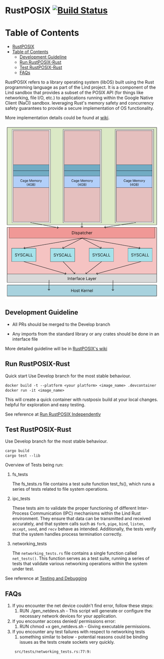 # RustPOSIX [![Build Status](https://github.com/Lind-Project/RustPOSIX-rust/actions/workflows/lind-selfhost.yml/badge.svg?branch=develop)](https://github.com/Lind-Project/RustPOSIX-rust/actions/workflows/lind-selfhost.yml)

# Table of Contents
- [RustPOSIX ](#rustposix-)
- [Table of Contents](#table-of-contents)
  - [Development Guideline](#development-guideline)
  - [Run RustPOSIX-Rust](#run-rustposix-rust)
  - [Test RustPOSIX-Rust](#test-rustposix-rust)
  - [FAQs](#faqs)

RustPOSIX refers to a library operating system (libOS) built using the Rust programming language as part of the Lind project.
It is a component of the Lind sandbox that provides a subset of the POSIX API (for things like networking, file I/O, etc.) to applications running within the Google Native Client (NaCl) sandbox. leveraging Rust's memory safety and concurrency safety guarantees to provide a secure implementation of OS functionality.

More implementation details could be found at [wiki](https://github.com/Lind-Project/RustPOSIX-rust/wiki).

![alt text](docs/RustPOSIX-README.jpg)


## Development Guideline

- All PRs should be merged to the Develop branch

- Any imports from the standard library or any crates should be done in an interface file

More detailed guideline will be in [RustPOSIX's wiki](https://github.com/Lind-Project/RustPOSIX-rust/wiki/Style-Guide)

## Run RustPOSIX-Rust

Quick start
Use Develop branch for the most stable behaviour.
```
docker build -t --platform <your platform> <image_name> .devcontainer
docker run -it <image_name>

```
This will create a quick container with rustposix build at your local changes.
helpful for exploration and easy testing.


See reference at [Run RustPOSIX Independently](https://github.com/Lind-Project/RustPOSIX-rust/wiki/Run-Independently)


## Test RustPOSIX-Rust

Use Develop branch for the most stable behaviour.

```
cargo build
cargo test --lib
```

Overview of Tests being run:

1) fs_tests

   The fs_tests.rs file contains a test suite function test_fs(), which runs a series of tests related to file system operations.

2) ipc_tests

   These tests aim to validate the proper functioning of different Inter-Process Communication (IPC) mechanisms within the Lind Rust environment. They ensure that data can be transmitted and received accurately, and that system calls such as `fork`, `pipe`, `bind`, `listen`, `accept`, `send`, and `recv` behave as intended. Additionally, the tests verify that the system handles process termination correctly.

3) networking_tests

    The `networking_tests.rs` file contains a single function called `net_tests()`. This function serves as a test suite, running a series of tests that validate various networking operations within the system under test.

See reference at [Testing and Debugging](https://github.com/Lind-Project/safeposix-rust/wiki/Testing-and-Debugging)

## FAQs

1) If you encounter the net device couldn't find error, follow these steps:
   1) RUN ./gen_netdevs.sh - This script will generate or configure the necessary network devices for your application.
2) If you encounter access denied/ permissions error:
   1) RUN chmod +x gen_netdevs.sh - Giving executable permissions.
3) If you encounter any test failures with respect to networking tests
   1) something similar to below - potential reasons could be binding issues as the tests create sockets very quickly.
   ```
    src/tests/networking_tests.rs:77:9:
   ``` 
